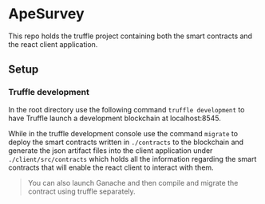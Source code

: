 # ApeSurvey

This repo holds the truffle project containing both the smart contracts and the react client application.

## Setup

### Truffle development

In the root directory use the following command `truffle development` to
have Truffle launch a development blockchain at localhost:8545.

While in the truffle development console use the command `migrate` to deploy the
smart contracts written in `./contracts` to the blockchain and generate the
json artifact files into the client application under `./client/src/contracts`
which holds all the information regarding the smart contracts that will enable
the react client to interact with them.

> You can also launch Ganache and then compile and migrate the contract using truffle separately.